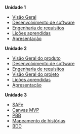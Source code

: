 <!---
**Projeto**

  - [Sptrints](docs/sprints.md)
-->

**Unidade 1**

- [Visão Geral](docs/Unidade_1/visaoGeral.md)
- [Desenvolvimento de software](docs/Unidade_1/devDeSoftware.md)
- [Engenharia de requisitos](docs/Unidade_1/engDeRequisitos.md)
- [Lições aprendidas](docs/Unidade_1/licoesAprendidas.md)
- [Apresentação](docs/Unidade_1/apresentacao.md)

**Unidade 2**

- [Visão Geral do produto](docs/Unidade_2/visaoGeral.md)
- [Desenvolvimento de software](docs/Unidade_2/devDeSoftware.md)
- [Engenharia de requisitos](docs/Unidade_2/engDeRequisitos.md)
- [Visão Geral do projeto](docs/Unidade_2/visaoGeralProjeto.md)
- [Lições aprendidas](docs/Unidade_2/licoesAprendidasUnidade2.md)
- [Apresentação](docs/Unidade_2/apresentacao.md)

**Unidade 3**

- [SAFe](docs/Unidade_3/safe.md)
- [Canvas MVP](docs/Unidade_3/canvas.md)
- [PBB](docs/Unidade_3/pbb.md)
- [Mapeamento de histórias](docs/Unidade_3/mapeamentodehistorias.md)
- [BDD](docs/Unidade_3/bdd.md)
